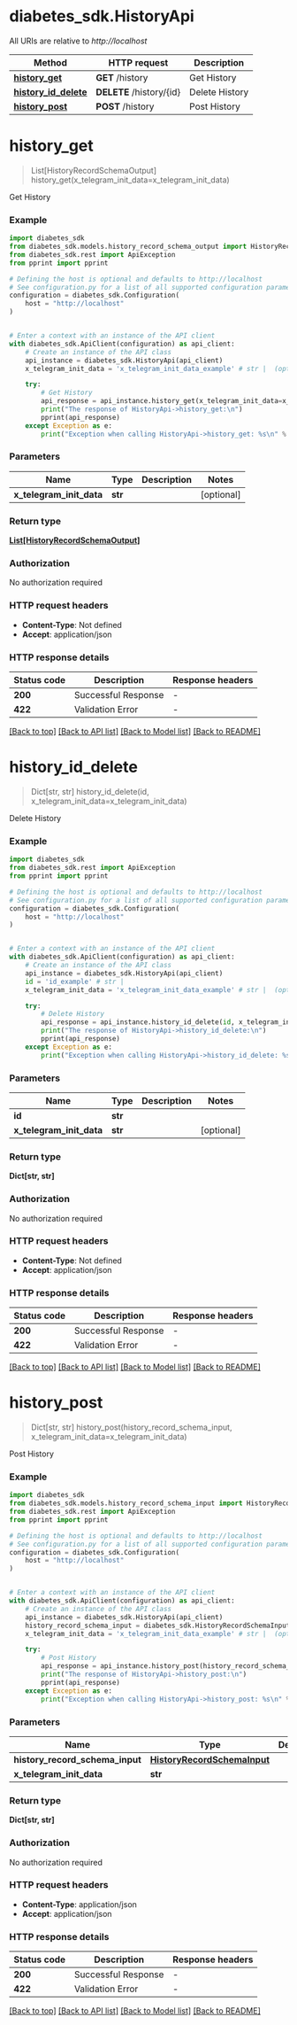 # diabetes_sdk.HistoryApi

All URIs are relative to *http://localhost*

Method | HTTP request | Description
------------- | ------------- | -------------
[**history_get**](HistoryApi.md#history_get) | **GET** /history | Get History
[**history_id_delete**](HistoryApi.md#history_id_delete) | **DELETE** /history/{id} | Delete History
[**history_post**](HistoryApi.md#history_post) | **POST** /history | Post History


# **history_get**
> List[HistoryRecordSchemaOutput] history_get(x_telegram_init_data=x_telegram_init_data)

Get History

### Example


```python
import diabetes_sdk
from diabetes_sdk.models.history_record_schema_output import HistoryRecordSchemaOutput
from diabetes_sdk.rest import ApiException
from pprint import pprint

# Defining the host is optional and defaults to http://localhost
# See configuration.py for a list of all supported configuration parameters.
configuration = diabetes_sdk.Configuration(
    host = "http://localhost"
)


# Enter a context with an instance of the API client
with diabetes_sdk.ApiClient(configuration) as api_client:
    # Create an instance of the API class
    api_instance = diabetes_sdk.HistoryApi(api_client)
    x_telegram_init_data = 'x_telegram_init_data_example' # str |  (optional)

    try:
        # Get History
        api_response = api_instance.history_get(x_telegram_init_data=x_telegram_init_data)
        print("The response of HistoryApi->history_get:\n")
        pprint(api_response)
    except Exception as e:
        print("Exception when calling HistoryApi->history_get: %s\n" % e)
```



### Parameters


Name | Type | Description  | Notes
------------- | ------------- | ------------- | -------------
 **x_telegram_init_data** | **str**|  | [optional] 

### Return type

[**List[HistoryRecordSchemaOutput]**](HistoryRecordSchemaOutput.md)

### Authorization

No authorization required

### HTTP request headers

 - **Content-Type**: Not defined
 - **Accept**: application/json

### HTTP response details

| Status code | Description | Response headers |
|-------------|-------------|------------------|
**200** | Successful Response |  -  |
**422** | Validation Error |  -  |

[[Back to top]](#) [[Back to API list]](../README.md#documentation-for-api-endpoints) [[Back to Model list]](../README.md#documentation-for-models) [[Back to README]](../README.md)

# **history_id_delete**
> Dict[str, str] history_id_delete(id, x_telegram_init_data=x_telegram_init_data)

Delete History

### Example


```python
import diabetes_sdk
from diabetes_sdk.rest import ApiException
from pprint import pprint

# Defining the host is optional and defaults to http://localhost
# See configuration.py for a list of all supported configuration parameters.
configuration = diabetes_sdk.Configuration(
    host = "http://localhost"
)


# Enter a context with an instance of the API client
with diabetes_sdk.ApiClient(configuration) as api_client:
    # Create an instance of the API class
    api_instance = diabetes_sdk.HistoryApi(api_client)
    id = 'id_example' # str | 
    x_telegram_init_data = 'x_telegram_init_data_example' # str |  (optional)

    try:
        # Delete History
        api_response = api_instance.history_id_delete(id, x_telegram_init_data=x_telegram_init_data)
        print("The response of HistoryApi->history_id_delete:\n")
        pprint(api_response)
    except Exception as e:
        print("Exception when calling HistoryApi->history_id_delete: %s\n" % e)
```



### Parameters


Name | Type | Description  | Notes
------------- | ------------- | ------------- | -------------
 **id** | **str**|  | 
 **x_telegram_init_data** | **str**|  | [optional] 

### Return type

**Dict[str, str]**

### Authorization

No authorization required

### HTTP request headers

 - **Content-Type**: Not defined
 - **Accept**: application/json

### HTTP response details

| Status code | Description | Response headers |
|-------------|-------------|------------------|
**200** | Successful Response |  -  |
**422** | Validation Error |  -  |

[[Back to top]](#) [[Back to API list]](../README.md#documentation-for-api-endpoints) [[Back to Model list]](../README.md#documentation-for-models) [[Back to README]](../README.md)

# **history_post**
> Dict[str, str] history_post(history_record_schema_input, x_telegram_init_data=x_telegram_init_data)

Post History

### Example


```python
import diabetes_sdk
from diabetes_sdk.models.history_record_schema_input import HistoryRecordSchemaInput
from diabetes_sdk.rest import ApiException
from pprint import pprint

# Defining the host is optional and defaults to http://localhost
# See configuration.py for a list of all supported configuration parameters.
configuration = diabetes_sdk.Configuration(
    host = "http://localhost"
)


# Enter a context with an instance of the API client
with diabetes_sdk.ApiClient(configuration) as api_client:
    # Create an instance of the API class
    api_instance = diabetes_sdk.HistoryApi(api_client)
    history_record_schema_input = diabetes_sdk.HistoryRecordSchemaInput() # HistoryRecordSchemaInput | 
    x_telegram_init_data = 'x_telegram_init_data_example' # str |  (optional)

    try:
        # Post History
        api_response = api_instance.history_post(history_record_schema_input, x_telegram_init_data=x_telegram_init_data)
        print("The response of HistoryApi->history_post:\n")
        pprint(api_response)
    except Exception as e:
        print("Exception when calling HistoryApi->history_post: %s\n" % e)
```



### Parameters


Name | Type | Description  | Notes
------------- | ------------- | ------------- | -------------
 **history_record_schema_input** | [**HistoryRecordSchemaInput**](HistoryRecordSchemaInput.md)|  | 
 **x_telegram_init_data** | **str**|  | [optional] 

### Return type

**Dict[str, str]**

### Authorization

No authorization required

### HTTP request headers

 - **Content-Type**: application/json
 - **Accept**: application/json

### HTTP response details

| Status code | Description | Response headers |
|-------------|-------------|------------------|
**200** | Successful Response |  -  |
**422** | Validation Error |  -  |

[[Back to top]](#) [[Back to API list]](../README.md#documentation-for-api-endpoints) [[Back to Model list]](../README.md#documentation-for-models) [[Back to README]](../README.md)

